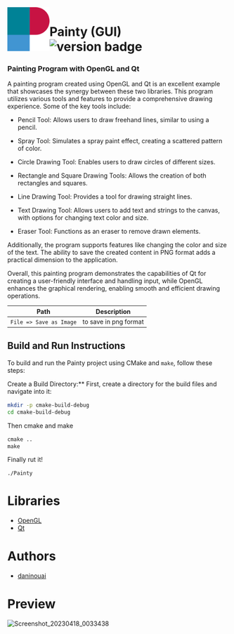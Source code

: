 <img src="https://raw.githubusercontent.com/daninouai/Painty/master/icons/icon.png" alt="logo" align="left" height="100"/>

# Painty (GUI) <br> ![version badge](https://img.shields.io/badge/latest--release-v1.0-blue)

### Painting Program with OpenGL and Qt ###

A painting program created using OpenGL and Qt is an excellent example that showcases the synergy between these two libraries. This program utilizes various tools and features to provide a comprehensive drawing experience. Some of the key tools include:

* Pencil Tool: Allows users to draw freehand lines, similar to using a pencil.

* Spray Tool: Simulates a spray paint effect, creating a scattered pattern of color.

* Circle Drawing Tool: Enables users to draw circles of different sizes.

* Rectangle and Square Drawing Tools: Allows the creation of both rectangles and squares.

* Line Drawing Tool: Provides a tool for drawing straight lines.

* Text Drawing Tool: Allows users to add text and strings to the canvas, with options for changing text color and size.

* Eraser Tool: Functions as an eraser to remove drawn elements.

Additionally, the program supports features like changing the color and size of the text. The ability to save the created content in PNG format adds a practical dimension to the application.

Overall, this painting program demonstrates the capabilities of Qt for creating a user-friendly interface and handling input, while OpenGL enhances the graphical rendering, enabling smooth and efficient drawing operations.

| Path | Description |
|-----------------|-------------|
| `File => Save as Image`       | to save in png format |

## Build and Run Instructions

To build and run the Painty project using CMake and `make`, follow these steps:

Create a Build Directory:** First, create a directory for the build files and navigate into it:
   ```bash
  mkdir -p cmake-build-debug
  cd cmake-build-debug
  ```
Then cmake and make
  ```
  cmake ..
  make
  ```
Finally rut it!
```
./Painty
```
   
   

# Libraries
* [OpenGL](https://www.opengl.org/)
* [Qt](https://www.qt.io/)

# Authors
* [daninouai](https://github.com/daninouai)

# Preview
![Screenshot_20230418_0033438](https://raw.githubusercontent.com/daninouai/Painty/master/Painty.gif)
